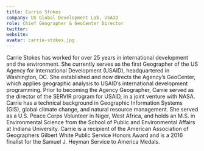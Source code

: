 ```yaml
---
title: Carrie Stokes
company: US Global Development Lab, USAID
role: Chief Geographer & GeoCenter Director
twitter:
website: 
avatar: carrie-stokes.jpg
---
```

Carrie Stokes has worked for over 25 years in international development and the environment. She currently serves as the first Geographer of the US Agency for International Development (USAID), headquartered in Washington, DC. She established and now directs the Agency’s GeoCenter, which applies geographic analysis to USAID’s international development programming. Prior to becoming the Agency Geographer, Carrie served as the director of the SERVIR program for USAID, in a joint venture with NASA. Carrie has a technical background in Geographic Information Systems (GIS), global climate change, and natural resource management. She served as a U.S. Peace Corps Volunteer in Niger, West Africa, and holds an M.S. in Environmental Science from the School of Public and Environmental Affairs at Indiana University. Carrie is a recipient of the American Association of Geographers Gilbert White Public Service Honors Award and is a 2016 finalist for the Samuel J. Heyman Service to America Medals.
